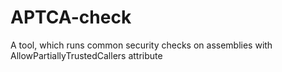 # APTCA-check
A tool, which runs common security checks on assemblies with AllowPartiallyTrustedCallers attribute
